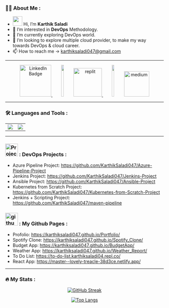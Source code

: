 ### :man_technologist: About Me :

- <img src="https://media.giphy.com/media/hvRJCLFzcasrR4ia7z/giphy.gif" width="30"/> Hi, I’m <b>Karthik Saladi</b>
- 👀 I’m interested in <b>DevOps</b> Methodology.
- 🌱 I’m currently exploring DevOps world.
- 💞️ I’m looking to explore multiple cloud provider, to make my way towards DevOps & cloud career.
- 📫 How to reach me -> karthiksaladi047@gmail.com

---

<div align="center" width="100%">
  <a href="https://www.linkedin.com/in/sai-sampath-karthik-saladi-76a42a259" width="25%">
    <img src="https://logos-marques.com/wp-content/uploads/2021/03/Linkedin-logo.png"  height="100" alt="LinkedIn Badge"/>
  </a>
  <img src="https://th.bing.com/th/id/R.7ac00e348edd34a34941c0c4d32482be?rik=EqQ4Z0KMdrnzDA&riu=http%3a%2f%2fwww.pngall.com%2fwp-content%2fuploads%2f5%2fVertical-Line-PNG-File.png&ehk=AxOafPa9UZu8CmwQaDPXmne7sLF79nBvd04T85fnMNQ%3d&risl=&pid=ImgRaw&r=0" width="12.5%" height="100"/>
  <a href="https://replit.com/@KarthikSaladi04" width="25%">
    <img src="https://user-images.githubusercontent.com/105864615/230608154-e628f6ba-7bc1-47a8-be1d-ff0adb7ab916.png" height="90" alt="replit"/>
  </a>
  <img src="https://th.bing.com/th/id/R.7ac00e348edd34a34941c0c4d32482be?rik=EqQ4Z0KMdrnzDA&riu=http%3a%2f%2fwww.pngall.com%2fwp-content%2fuploads%2f5%2fVertical-Line-PNG-File.png&ehk=AxOafPa9UZu8CmwQaDPXmne7sLF79nBvd04T85fnMNQ%3d&risl=&pid=ImgRaw&r=0" width="12.5%" height="100"/>
  <a href="https://medium.com/@karthiksaladidevops" width="25%">
    <img src="https://user-images.githubusercontent.com/105864615/230611999-ded89743-466b-4b92-ab12-a7a2b5f0e32a.png" height="80" alt="medium"/>
  </a>
  <br>
  <img src="https://komarev.com/ghpvc/?username=KarthikSaladi047&style=flat-square&color=blue" alt=""/>
</div>

---
### :hammer_and_wrench: Languages and Tools :
<table width="100%">
  <tr>
     <td width="50%">
      <div align="center">
        <img src="https://user-images.githubusercontent.com/105864615/229983421-6f31f2de-4772-4525-aa89-1f16cc59e066.gif" />
      </div>
    </td>
    <td width="50%">
      <div id="header" align="center">
        <img src="https://media.giphy.com/media/f3iwJFOVOwuy7K6FFw/giphy.gif"><br>
      </div>
    </td>
  </tr>
</table>

---
### <img src="https://cdn-icons-png.flaticon.com/512/1087/1087815.png" title="Projects" alt="Projects" width="40" height="40"/> : DevOps Projects :
- Azure Pipeline Project: https://github.com/KarthikSaladi047/Azure-Pipeline-Project
- Jenkins Project: https://github.com/KarthikSaladi047/Jenkins-Project
- Ansible Project: https://github.com/KarthikSaladi047/Ansible-Project
- Kubernetes from Scratch Project: https://github.com/KarthikSaladi047/Kubernetes-from-Scratch-Project
- Jenkins + Scripting Project: https://github.com/KarthikSaladi047/maven-pipeline

### <img src="https://logos-download.com/wp-content/uploads/2016/09/GitHub_logo.png" title="github" alt="github" width="40" height="40"/> : My Github Pages :

- Profolio: https://karthiksaladi047.github.io/Portfolio/
- Spotify Clone: https://karthiksaladi047.github.io/Spotify_Clone/
- Budget App: https://karthiksaladi047.github.io/BudgetApp/
- Weather App: https://karthiksaladi047.github.io/Weather_Report/
- To Do List: https://to-do-list.karthiksaladi04.repl.co/
- React App: https://master--lovely-treacle-38d3ce.netlify.app/

---

### :fire: My Stats :
<div id="stats" align="center">
  
  [![GitHub Streak](http://github-readme-streak-stats.herokuapp.com?user=KarthikSaladi047&theme=dark&hide_border=true&border_radius=60&date_format=j%20M%5B%20Y%5D)](https://git.io/streak-stats)

  [![Top Langs](https://github-readme-stats.vercel.app/api/top-langs/?username=KarthikSaladi047&layout=compact)](https://github.com/anuraghazra/github-readme-stats)
</div>


<!---
KarthikSaladi047/KarthikSaladi047 is a ✨ special ✨ repository because its `README.md` (this file) appears on your GitHub profile.
You can click the Preview link to take a look at your changes.
--->
